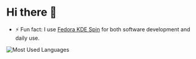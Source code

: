# Hi there 👋

- ⚡ Fun fact: I use [Fedora KDE Spin](https://spins.fedoraproject.org/en/kde/) for both software development and daily use.

![Most Used Languages](https://github-readme-stats.vercel.app/api/top-langs/?username=oguztoraman&langs_count=10&theme=blue-green)
